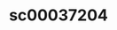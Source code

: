 ---
ee_id: '226'
site: '1'
type: '2'
url: 2010-016-sc00037204
title: sc00037204
year: '2010'
display_year: '2010'
medium: 'Pen on All Purpose Security Paper (Grey) #24 bond'
dims: 11 x 8.5 inches
pitch:
ps:
live_url:
related:
youtube:
related_code:
imgs: cadliner-drawing-2010-016-digital-database-ih_1.jpg
subheading:
download:
add_credit:
commission:
layout: things-i-made
---